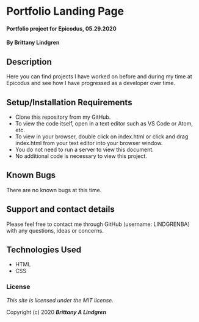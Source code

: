 # Portfolio Landing Page

#### Portfolio project for Epicodus, 05.29.2020

#### By Brittany Lindgren

## Description

Here you can find projects I have worked on before and during my time at Epicodus and see how I have progressed as a developer over time.

## Setup/Installation Requirements

* Clone this repository from my GitHub.
* To view the code itself, open in a text editor such as VS Code or Atom, etc.
* To view in your browser, double click on index.html or click and drag index.html from your text editor into your browser window.
* You do not need to run a server to view this document.
* No additional code is necessary to view this project.

## Known Bugs

There are no known bugs at this time. 

## Support and contact details

Please feel free to contact me through GitHub (username: LINDGRENBA) with any questions, ideas or concerns.

## Technologies Used

* HTML
* CSS

### License

*This site is licensed under the MIT license.*

Copyright (c) 2020 **_Brittany A Lindgren_**